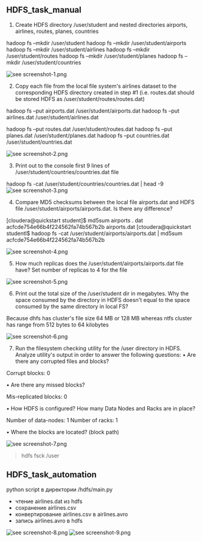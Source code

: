## HDFS_task_manual

1.	Create HDFS directory /user/student and nested directories airports, airlines, routes, planes, countries

hadoop fs –mkdir /user/student
hadoop fs –mkdir /user/student/airports
hadoop fs –mkdir /user/student/airlines
hadoop fs –mkdir /user/student/routes
hadoop fs –mkdir /user/student/planes
hadoop fs –mkdir /user/student/countries

![see screenshot-1.png](./screenshot-1.png)

2.	Copy each file from the local file system's airlines dataset to the corresponding HDFS directory created in step #1 
(i.e. routes.dat should be stored HDFS as /user/student/routes/routes.dat) 

hadoop fs –put airports.dat /user/student/airports.dat
hadoop fs –put airlines.dat /user/student/airlines.dat

hadoop fs –put routes.dat /user/student/routes.dat
hadoop fs –put planes.dat /user/student/planes.dat
hadoop fs –put countries.dat /user/student/ountries.dat

![see screenshot-2.png](./screenshot-2.png)

3.	Print out to the console first 9 lines of /user/student/countries/countries.dat file

hadoop fs -cat /user/student/countries/countries.dat | head -9
![see screenshot-3.png](./screenshot-3.png)

4.	Compare MD5 checksums between the local file airports.dat and HDFS file /user/student/airports/airports.dat. Is there any difference?

[cloudera@quickstart student]$ md5sum airports . dat
acfcde754e66b4f224562fa74b567b2b airports.dat
[ctoudera@quickstart studentl$ hadoop fs -cat /user/student/airports/airports.dat | md5sum
acfcde754e66b4f224562fa74b567b2b

![see screenshot-4.png](./screenshot-4.png)

5.	How much replicas does the /user/student/airports/airports.dat file have? Set number of replicas to 4 for the file

![see screenshot-5.png](./screenshot-5.png)

6.	Print out the total size of the /user/student dir in megabytes. 
Why the space consumed by the directory in HDFS doesn't equal to the space consumed by the same directory in local FS?

Because dhfs has cluster's file size 64 MB or 128 MB whereas ntfs cluster has range from 512 bytes to 64 kilobytes

![see screenshot-6.png](./screenshot-6.png)

7.	Run the filesystem checking utility for the /user directory in HDFS. 
Analyze utility's output in order to answer the following questions:
•	Are there any corrupted files and blocks?

Corrupt blocks: 0

•	Are there any missed blocks?

Mis-replicated blocks: 0

•	How HDFS is configured? How many Data Nodes and Racks are in place?

Number of data-nodes: 1
Number of racks: 1

•	Where the blocks are located? (block path)

![see screenshot-7.png](./screenshot-7.png)

> hdfs fsck /user

## HDFS_task_automation

python script в директории /hdfs/main.py

- чтение airlines.dat из hdfs
- сохранение airlines.csv
- конвертирование airlines.csv в airlines.avro
- запись airlines.avro в hdfs

![see screenshot-8.png](./screenshot-8.png)
![see screenshot-9.png](./screenshot-9.png)



